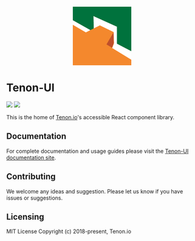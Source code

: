 <p align="center">
  <a href="https://ui.tenon.io/">
    <img alt="Tenon-UI" src="./logo.png" style="width: 11em;">
  </a>
</p>

# Tenon-UI

<p>
  <a href="https://www.npmjs.com/package/@tenon-io/tenon-ui"><img src="https://img.shields.io/npm/v/@tenon-io/tenon-ui.svg?style=flat-square"></a>
  <a href="https://www.npmjs.com/package/@tenon-io/tenon-ui"><img src="https://img.shields.io/npm/dm/@tenon-io/tenon-ui.svg?style=flat-square"></a>
</p>

This is the home of [Tenon.io](https://www.tenon.io)'s accessible React component library.

## Documentation

For complete documentation and usage guides please visit the [Tenon-UI documentation site](https://tenon-ui.info/).

## Contributing

We welcome any ideas and suggestion. Please let us know if you have issues or suggestions.

## Licensing

MIT License Copyright (c) 2018-present, Tenon.io




